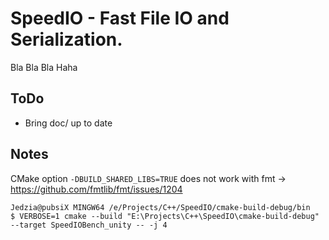 SpeedIO - Fast File IO and Serialization.
=========================================================

Bla Bla Bla Haha

## ToDo ##
- Bring doc/ up to date

## Notes ##

CMake option `-DBUILD_SHARED_LIBS=TRUE` does not work with fmt -> https://github.com/fmtlib/fmt/issues/1204

    Jedzia@pubsiX MINGW64 /e/Projects/C++/SpeedIO/cmake-build-debug/bin
    $ VERBOSE=1 cmake --build "E:\Projects\C++\SpeedIO\cmake-build-debug" --target SpeedIOBench_unity -- -j 4
